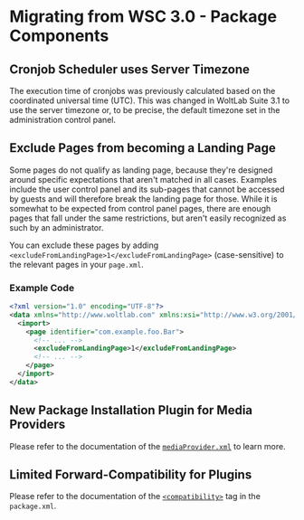 # Migrating from WSC 3.0 - Package Components

## Cronjob Scheduler uses Server Timezone

The execution time of cronjobs was previously calculated based on the coordinated universal time (UTC). This was changed in WoltLab Suite 3.1 to use the server timezone or, to be precise, the default timezone set in the administration control panel.

## Exclude Pages from becoming a Landing Page

Some pages do not qualify as landing page, because they're designed around specific expectations that aren't matched in all cases. Examples include the user control panel and its sub-pages that cannot be accessed by guests and will therefore break the landing page for those. While it is somewhat to be expected from control panel pages, there are enough pages that fall under the same restrictions, but aren't easily recognized as such by an administrator.

You can exclude these pages by adding `<excludeFromLandingPage>1</excludeFromLandingPage>` (case-sensitive) to the relevant pages in your `page.xml`.

### Example Code

```xml
<?xml version="1.0" encoding="UTF-8"?>
<data xmlns="http://www.woltlab.com" xmlns:xsi="http://www.w3.org/2001/XMLSchema-instance" xsi:schemaLocation="http://www.woltlab.com http://www.woltlab.com/XSD/tornado/page.xsd">
  <import>
    <page identifier="com.example.foo.Bar">
      <!-- ... -->
      <excludeFromLandingPage>1</excludeFromLandingPage>
      <!-- ... -->
    </page>
  </import>
</data>
```

## New Package Installation Plugin for Media Providers

Please refer to the documentation of the [`mediaProvider.xml`](../../package/pip/media-provider.md) to learn more.

## Limited Forward-Compatibility for Plugins

Please refer to the documentation of the [`<compatibility>`](../../package/package-xml.md#compatibility) tag in the `package.xml`.

